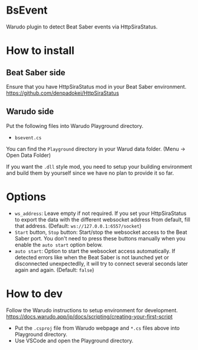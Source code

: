 # BsEvent
Warudo plugin to detect Beat Saber events via HttpSiraStatus.

# How to install
## Beat Saber side
Ensure that you have HttpSiraStatus mod in your Beat Saber environment.
https://github.com/denpadokei/HttpSiraStatus

## Warudo side
Put the following files into Warudo Playground directory.
- `bsevent.cs`

You can find the `Playground` directory in your Warud data folder. (Menu → Open Data Folder)

If you want the `.dll` style mod, you need to setup your building environment and build them by yourself since we have no plan to provide it so far.

# Options
- `ws_address`: Leave empty if not required. If you set your HttpSiraStatus to export the data with the different websocket address from default, fill that address. (Default: `ws://127.0.0.1:6557/socket`)
- `Start` button, `Stop` button: Start/stop the websocket access to the Beat Saber port. You don't need to press these buttons manually when you enable the `auto start` option below.
- `auto start`: Option to start the websocket access automatically. If detected errors like when the Beat Saber is not launched yet or disconnected unexpectedlly, it will try to connect several seconds later again and again. (Default: `false`)

# How to dev
Follow the Warudo instructions to setup environment for development.
https://docs.warudo.app/jp/docs/scripting/creating-your-first-script

- Put the `.csproj` file from Warudo webpage and `*.cs` files above into Playground directory.
- Use VSCode and open the Playground directory.

